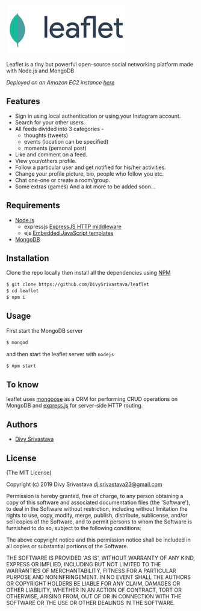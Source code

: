 [![leaflet-banner](./public/images/logo/banner.png)](http://mygurukulonline.in)

Leaflet is a tiny but powerful open-source social networking platform made with Node.js and MongoDB

_Deployed on an Amazon EC2 instance [here](http://mygurukulonline.in)_


## Features

* Sign in using local authentication or using your Instagram account.
* Search for your other users.
* All feeds divided into 3 categories -
	* thoughts (tweets)
	* events (location can be specified)
	* moments (personal post)
* Like and comment on a feed.
* View your/others profile.
* Follow a particular user and get notified for his/her activities.
* Change your profile picture, bio, people who follow you etc.
* Chat one-one or create a room/group.
* Some extras (games)
And a lot more to be added soon...

## Requirements

* [Node.js](https://nodejs.org)  
	- expressjs [ExpressJS HTTP middleware](https://npmjs.org/package/express)	
	- ejs [Embedded JavaScript templates](https://npmjs.org/package/ejs)		
* [MongoDB](http://mongodb.org)


## Installation

Clone the repo locally then install all the dependencies using [NPM](https://npmjs.org/)

```bash
$ git clone https://github.com/DivySrivastava/leaflet
$ cd leaflet
$ npm i
```

## Usage
   
First start the MongoDB server 
```bash
$ mongod
```
and then start the leaflet server with ```nodejs```
```bash
$ npm start
```   
## To know

leaflet uses [mongoose](https://npmjs.org/package/mongoose) as a ORM for performing CRUD operations on MongoDB and [express.js](https://npmjs.com/package/express) for server-side HTTP routing.

## Authors
 - [Divy Srivastava](http://instagram.com/undefined_void)

## License

(The MIT License)

Copyright (c) 2019 Divy Srivastava <dj.srivastava23@gmail.com>

Permission is hereby granted, free of charge, to any person obtaining
a copy of this software and associated documentation files (the
'Software'), to deal in the Software without restriction, including
without limitation the rights to use, copy, modify, merge, publish,
distribute, sublicense, and/or sell copies of the Software, and to
permit persons to whom the Software is furnished to do so, subject to
the following conditions:

The above copyright notice and this permission notice shall be
included in all copies or substantial portions of the Software.

THE SOFTWARE IS PROVIDED 'AS IS', WITHOUT WARRANTY OF ANY KIND,
EXPRESS OR IMPLIED, INCLUDING BUT NOT LIMITED TO THE WARRANTIES OF
MERCHANTABILITY, FITNESS FOR A PARTICULAR PURPOSE AND NONINFRINGEMENT.
IN NO EVENT SHALL THE AUTHORS OR COPYRIGHT HOLDERS BE LIABLE FOR ANY
CLAIM, DAMAGES OR OTHER LIABILITY, WHETHER IN AN ACTION OF CONTRACT,
TORT OR OTHERWISE, ARISING FROM, OUT OF OR IN CONNECTION WITH THE
SOFTWARE OR THE USE OR OTHER DEALINGS IN THE SOFTWARE.

 
 